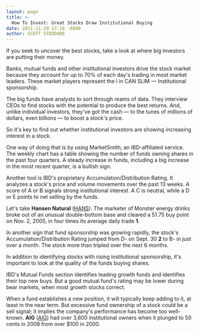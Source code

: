 ```yaml
---
layout: page
title: >-
  How To Invest: Great Stocks Draw Institutional Buying
date: 2011-11-29 17:18 -0800
author: SCOTT STODDARD
---
```





If you seek to uncover the best stocks, take a look at where big investors are putting their money.

  

Banks, mutual funds and other institutional investors drive the stock market because they account for up to 70% of each day's trading in most market leaders. These market players represent the I in CAN SLIM — Institutional sponsorship.

  

The big funds have analysts to sort through reams of data. They interview CEOs to find stocks with the potential to produce the best returns. And, unlike individual investors, they've got the cash — to the tunes of millions of dollars, even billions — to boost a stock's price.

  

So it's key to find out whether institutional investors are showing increasing interest in a stock.

  

One way of doing that is by using MarketSmith, an IBD-affiliated service. The weekly chart has a table showing the number of funds owning shares in the past four quarters. A steady increase in funds, including a big increase in the most recent quarter, is a bullish sign.

  

Another tool is IBD's proprietary Accumulation/Distribution Rating. It analyzes a stock's price and volume movements over the past 13 weeks. A score of A or B signals strong institutional interest. A C is neutral, while a D or E points to net selling by the funds.

  

Let's take **Hansen Natural** ([HANS](https://research.investors.com/quote.aspx?symbol=HANS)). The marketer of Monster energy drinks broke out of an unusual double-bottom base and cleared a 51.75 buy point on Nov. 2, 2005, in four times its average daily trade **1**.

  

In another sign that fund sponsorship was growing rapidly, the stock's Accumulation/Distribution Rating jumped from D- on Sept. 30 **2** to B- in just over a month. The stock more than tripled over the next 6 months.

  

In addition to identifying stocks with rising institutional sponsorship, it's important to look at the quality of the funds buying shares.

  

IBD's Mutual Funds section identifies leading growth funds and identifies their top new buys. But a good mutual fund's rating may be lower during bear markets, when most growth stocks correct.

  

When a fund establishes a new position, it will typically keep adding to it, at least in the near term. But excessive fund ownership of a stock could be a sell signal; it implies the company's performance has become too well-known. **AIG** ([AIG](https://research.investors.com/quote.aspx?symbol=AIG)) had over 3,600 institutional owners when it plunged to 50 cents in 2008 from over \$100 in 2000.




